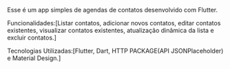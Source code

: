 Esse é um app simples de agendas de contatos desenvolvido com Flutter.

Funcionalidades:[Listar contatos, adicionar novos contatos, editar contatos existentes, visualizar contatos existentes, atualização dinâmica da lista e excluir contatos.]

Tecnologias Utilizadas:[Flutter, Dart, HTTP PACKAGE(API JSONPlaceholder) e Material Design.]